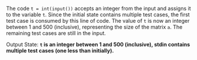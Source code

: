 The code `t = int(input())` accepts an integer from the input and assigns it to the variable `t`. Since the initial state contains multiple test cases, the first test case is consumed by this line of code. The value of `t` is now an integer between 1 and 500 (inclusive), representing the size of the matrix `a`. The remaining test cases are still in the input.

Output State: **`t` is an integer between 1 and 500 (inclusive), stdin contains multiple test cases (one less than initially).**